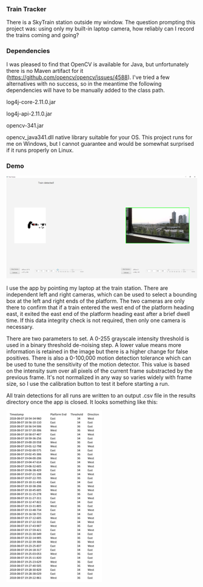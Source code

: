 ### Train Tracker

There is a SkyTrain station outside my window. The question prompting this project was: using only my built-in laptop camera, how reliably can I record the trains coming and going?

### Dependencies

I was pleased to find that OpenCV is available for Java, but unfortunately there is no Maven artifact for it (https://github.com/opencv/opencv/issues/4588). I've tried a few alternatives with no success, so in the meantime the following dependencies will have to be manually added to the class path.

log4j-core-2.11.0.jar

log4j-api-2.11.0.jar

opencv-341.jar

opencv_java341.dll native library suitable for your OS. This project runs for me on Windows, but I cannot guarantee and would be somewhat surprised if it runs properly on Linux.

### Demo

<img src="/demo/demo.png">

I use the app by pointing my laptop at the train station. There are independent left and right cameras, which can be used to select a bounding box at the left and right ends of the platform. The two cameras are only there to confirm that if a train entered the west end of the platform heading east, it exited the east end of the platform heading east after a brief dwell time. If this data integrity check is not required, then only one camera is necessary.

There are two parameters to set. A 0-255 grayscale intensity threshold is used in a binary threshold de-noising step. A lower value means more information is retained in the image but there is a higher change for false positives. There is also a 0-100,000 motion detection tolerance which can be used to tune the sensitivity of the motion detector. This value is based on the intensity sum over all pixels of the current frame substracted by the previous frame. It's not normalized in any way so varies widely with frame size, so I use the calibration button to test it before starting a run.

All train detections for all runs are written to an output .csv file in the results directory once the app is closed. It looks something like this:

<img src="/demo/demo.jpg" width="50%">